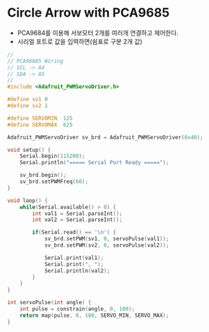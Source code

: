 # Circle Arrow with PCA9685

* PCA9684를 이용해 서보모터 2개를 여러개 연결하고 제어한다.
* 시리얼 포트로 값을 입력하면(쉼표로 구분 2개 값)

```cpp title="pca9685_servo.ino" linenums="1" hl_lines="29-30"
//
// PCA96885 Wiring
// SCL -> A4
// SDA -> A5
//
#include <Adafruit_PWMServoDriver.h>

#define sv1 0
#define sv2 1

#define SERVOMIN  125
#define SERVOMAX  625

Adafruit_PWMServoDriver sv_brd = Adafruit_PWMServoDriver(0x40);

void setup() {
    Serial.begin(115200);
    Serial.println("===== Serial Port Ready =====");

    sv_brd.begin();
    sv_brd.setPWMFreq(60);
}

void loop() {
    while(Serial.available() > 0) {
        int val1 = Serial.parseInt();
        int val2 = Serial.parseInt();

        if(Serial.read() == '\n') {
            sv_brd.setPWM(sv1, 0, servoPulse(val1));
            sv_brd.setPWM(sv2, 0, servoPulse(val2));

            Serial.print(val1);
            Serial.print(", ");
            Serial.println(val2);
        }
    }
}

int servoPulse(int angle) {
    int pulse = constrain(angle, 0, 180);
    return map(pulse, 0, 180, SERVO_MIN, SERVO_MAX);
}
```